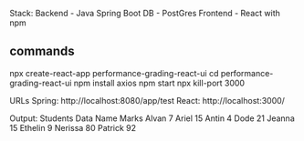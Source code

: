 Stack:
Backend - Java Spring Boot
DB - PostGres
Frontend - React with npm

commands
---------
npx create-react-app performance-grading-react-ui
cd performance-grading-react-ui
npm install axios
npm start
npx kill-port 3000

URLs
Spring: http://localhost:8080/app/test
React: http://localhost:3000/

Output:
Students Data
Name	Marks
Alvan	7
Ariel	15
Antin	4
Dode	21
Jeanna	15
Ethelin	9
Nerissa	80
Patrick	92